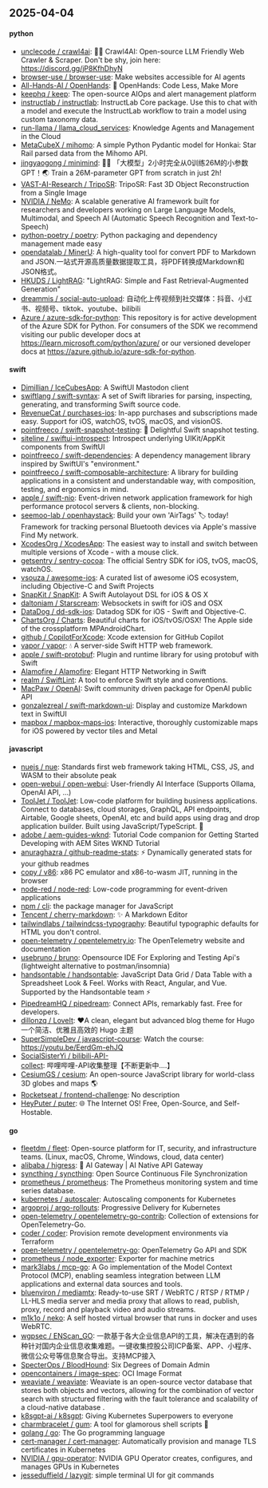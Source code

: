 ## 2025-04-04

#### python
* [unclecode / crawl4ai](https://github.com/unclecode/crawl4ai): 🚀🤖 Crawl4AI: Open-source LLM Friendly Web Crawler & Scraper. Don't be shy, join here: https://discord.gg/jP8KfhDhyN
* [browser-use / browser-use](https://github.com/browser-use/browser-use): Make websites accessible for AI agents
* [All-Hands-AI / OpenHands](https://github.com/All-Hands-AI/OpenHands): 🙌 OpenHands: Code Less, Make More
* [keephq / keep](https://github.com/keephq/keep): The open-source AIOps and alert management platform
* [instructlab / instructlab](https://github.com/instructlab/instructlab): InstructLab Core package. Use this to chat with a model and execute the InstructLab workflow to train a model using custom taxonomy data.
* [run-llama / llama_cloud_services](https://github.com/run-llama/llama_cloud_services): Knowledge Agents and Management in the Cloud
* [MetaCubeX / mihomo](https://github.com/MetaCubeX/mihomo): A simple Python Pydantic model for Honkai: Star Rail parsed data from the Mihomo API.
* [jingyaogong / minimind](https://github.com/jingyaogong/minimind): 🚀🚀 「大模型」2小时完全从0训练26M的小参数GPT！🌏 Train a 26M-parameter GPT from scratch in just 2h!
* [VAST-AI-Research / TripoSR](https://github.com/VAST-AI-Research/TripoSR): TripoSR: Fast 3D Object Reconstruction from a Single Image
* [NVIDIA / NeMo](https://github.com/NVIDIA/NeMo): A scalable generative AI framework built for researchers and developers working on Large Language Models, Multimodal, and Speech AI (Automatic Speech Recognition and Text-to-Speech)
* [python-poetry / poetry](https://github.com/python-poetry/poetry): Python packaging and dependency management made easy
* [opendatalab / MinerU](https://github.com/opendatalab/MinerU): A high-quality tool for convert PDF to Markdown and JSON.一站式开源高质量数据提取工具，将PDF转换成Markdown和JSON格式。
* [HKUDS / LightRAG](https://github.com/HKUDS/LightRAG): "LightRAG: Simple and Fast Retrieval-Augmented Generation"
* [dreammis / social-auto-upload](https://github.com/dreammis/social-auto-upload): 自动化上传视频到社交媒体：抖音、小红书、视频号、tiktok、youtube、bilibili
* [Azure / azure-sdk-for-python](https://github.com/Azure/azure-sdk-for-python): This repository is for active development of the Azure SDK for Python. For consumers of the SDK we recommend visiting our public developer docs at https://learn.microsoft.com/python/azure/ or our versioned developer docs at https://azure.github.io/azure-sdk-for-python.

#### swift
* [Dimillian / IceCubesApp](https://github.com/Dimillian/IceCubesApp): A SwiftUI Mastodon client
* [swiftlang / swift-syntax](https://github.com/swiftlang/swift-syntax): A set of Swift libraries for parsing, inspecting, generating, and transforming Swift source code.
* [RevenueCat / purchases-ios](https://github.com/RevenueCat/purchases-ios): In-app purchases and subscriptions made easy. Support for iOS, watchOS, tvOS, macOS, and visionOS.
* [pointfreeco / swift-snapshot-testing](https://github.com/pointfreeco/swift-snapshot-testing): 📸 Delightful Swift snapshot testing.
* [siteline / swiftui-introspect](https://github.com/siteline/swiftui-introspect): Introspect underlying UIKit/AppKit components from SwiftUI
* [pointfreeco / swift-dependencies](https://github.com/pointfreeco/swift-dependencies): A dependency management library inspired by SwiftUI's "environment."
* [pointfreeco / swift-composable-architecture](https://github.com/pointfreeco/swift-composable-architecture): A library for building applications in a consistent and understandable way, with composition, testing, and ergonomics in mind.
* [apple / swift-nio](https://github.com/apple/swift-nio): Event-driven network application framework for high performance protocol servers & clients, non-blocking.
* [seemoo-lab / openhaystack](https://github.com/seemoo-lab/openhaystack): Build your own 'AirTags' 🏷 today! Framework for tracking personal Bluetooth devices via Apple's massive Find My network.
* [XcodesOrg / XcodesApp](https://github.com/XcodesOrg/XcodesApp): The easiest way to install and switch between multiple versions of Xcode - with a mouse click.
* [getsentry / sentry-cocoa](https://github.com/getsentry/sentry-cocoa): The official Sentry SDK for iOS, tvOS, macOS, watchOS.
* [vsouza / awesome-ios](https://github.com/vsouza/awesome-ios): A curated list of awesome iOS ecosystem, including Objective-C and Swift Projects
* [SnapKit / SnapKit](https://github.com/SnapKit/SnapKit): A Swift Autolayout DSL for iOS & OS X
* [daltoniam / Starscream](https://github.com/daltoniam/Starscream): Websockets in swift for iOS and OSX
* [DataDog / dd-sdk-ios](https://github.com/DataDog/dd-sdk-ios): Datadog SDK for iOS - Swift and Objective-C.
* [ChartsOrg / Charts](https://github.com/ChartsOrg/Charts): Beautiful charts for iOS/tvOS/OSX! The Apple side of the crossplatform MPAndroidChart.
* [github / CopilotForXcode](https://github.com/github/CopilotForXcode): Xcode extension for GitHub Copilot
* [vapor / vapor](https://github.com/vapor/vapor): 💧 A server-side Swift HTTP web framework.
* [apple / swift-protobuf](https://github.com/apple/swift-protobuf): Plugin and runtime library for using protobuf with Swift
* [Alamofire / Alamofire](https://github.com/Alamofire/Alamofire): Elegant HTTP Networking in Swift
* [realm / SwiftLint](https://github.com/realm/SwiftLint): A tool to enforce Swift style and conventions.
* [MacPaw / OpenAI](https://github.com/MacPaw/OpenAI): Swift community driven package for OpenAI public API
* [gonzalezreal / swift-markdown-ui](https://github.com/gonzalezreal/swift-markdown-ui): Display and customize Markdown text in SwiftUI
* [mapbox / mapbox-maps-ios](https://github.com/mapbox/mapbox-maps-ios): Interactive, thoroughly customizable maps for iOS powered by vector tiles and Metal

#### javascript
* [nuejs / nue](https://github.com/nuejs/nue): Standards first web framework taking HTML, CSS, JS, and WASM to their absolute peak
* [open-webui / open-webui](https://github.com/open-webui/open-webui): User-friendly AI Interface (Supports Ollama, OpenAI API, ...)
* [ToolJet / ToolJet](https://github.com/ToolJet/ToolJet): Low-code platform for building business applications. Connect to databases, cloud storages, GraphQL, API endpoints, Airtable, Google sheets, OpenAI, etc and build apps using drag and drop application builder. Built using JavaScript/TypeScript. 🚀
* [adobe / aem-guides-wknd](https://github.com/adobe/aem-guides-wknd): Tutorial Code companion for Getting Started Developing with AEM Sites WKND Tutorial
* [anuraghazra / github-readme-stats](https://github.com/anuraghazra/github-readme-stats): ⚡ Dynamically generated stats for your github readmes
* [copy / v86](https://github.com/copy/v86): x86 PC emulator and x86-to-wasm JIT, running in the browser
* [node-red / node-red](https://github.com/node-red/node-red): Low-code programming for event-driven applications
* [npm / cli](https://github.com/npm/cli): the package manager for JavaScript
* [Tencent / cherry-markdown](https://github.com/Tencent/cherry-markdown): ✨ A Markdown Editor
* [tailwindlabs / tailwindcss-typography](https://github.com/tailwindlabs/tailwindcss-typography): Beautiful typographic defaults for HTML you don't control.
* [open-telemetry / opentelemetry.io](https://github.com/open-telemetry/opentelemetry.io): The OpenTelemetry website and documentation
* [usebruno / bruno](https://github.com/usebruno/bruno): Opensource IDE For Exploring and Testing Api's (lightweight alternative to postman/insomnia)
* [handsontable / handsontable](https://github.com/handsontable/handsontable): JavaScript Data Grid / Data Table with a Spreadsheet Look & Feel. Works with React, Angular, and Vue. Supported by the Handsontable team ⚡
* [PipedreamHQ / pipedream](https://github.com/PipedreamHQ/pipedream): Connect APIs, remarkably fast. Free for developers.
* [dillonzq / LoveIt](https://github.com/dillonzq/LoveIt): ❤️A clean, elegant but advanced blog theme for Hugo 一个简洁、优雅且高效的 Hugo 主题
* [SuperSimpleDev / javascript-course](https://github.com/SuperSimpleDev/javascript-course): Watch the course: https://youtu.be/EerdGm-ehJQ
* [SocialSisterYi / bilibili-API-collect](https://github.com/SocialSisterYi/bilibili-API-collect): 哔哩哔哩-API收集整理【不断更新中....】
* [CesiumGS / cesium](https://github.com/CesiumGS/cesium): An open-source JavaScript library for world-class 3D globes and maps 🌎
* [Rocketseat / frontend-challenge](https://github.com/Rocketseat/frontend-challenge): No description
* [HeyPuter / puter](https://github.com/HeyPuter/puter): 🌐 The Internet OS! Free, Open-Source, and Self-Hostable.

#### go
* [fleetdm / fleet](https://github.com/fleetdm/fleet): Open-source platform for IT, security, and infrastructure teams. (Linux, macOS, Chrome, Windows, cloud, data center)
* [alibaba / higress](https://github.com/alibaba/higress): 🤖 AI Gateway | AI Native API Gateway
* [syncthing / syncthing](https://github.com/syncthing/syncthing): Open Source Continuous File Synchronization
* [prometheus / prometheus](https://github.com/prometheus/prometheus): The Prometheus monitoring system and time series database.
* [kubernetes / autoscaler](https://github.com/kubernetes/autoscaler): Autoscaling components for Kubernetes
* [argoproj / argo-rollouts](https://github.com/argoproj/argo-rollouts): Progressive Delivery for Kubernetes
* [open-telemetry / opentelemetry-go-contrib](https://github.com/open-telemetry/opentelemetry-go-contrib): Collection of extensions for OpenTelemetry-Go.
* [coder / coder](https://github.com/coder/coder): Provision remote development environments via Terraform
* [open-telemetry / opentelemetry-go](https://github.com/open-telemetry/opentelemetry-go): OpenTelemetry Go API and SDK
* [prometheus / node_exporter](https://github.com/prometheus/node_exporter): Exporter for machine metrics
* [mark3labs / mcp-go](https://github.com/mark3labs/mcp-go): A Go implementation of the Model Context Protocol (MCP), enabling seamless integration between LLM applications and external data sources and tools.
* [bluenviron / mediamtx](https://github.com/bluenviron/mediamtx): Ready-to-use SRT / WebRTC / RTSP / RTMP / LL-HLS media server and media proxy that allows to read, publish, proxy, record and playback video and audio streams.
* [m1k1o / neko](https://github.com/m1k1o/neko): A self hosted virtual browser that runs in docker and uses WebRTC.
* [wgpsec / ENScan_GO](https://github.com/wgpsec/ENScan_GO): 一款基于各大企业信息API的工具，解决在遇到的各种针对国内企业信息收集难题。一键收集控股公司ICP备案、APP、小程序、微信公众号等信息聚合导出。支持MCP接入
* [SpecterOps / BloodHound](https://github.com/SpecterOps/BloodHound): Six Degrees of Domain Admin
* [opencontainers / image-spec](https://github.com/opencontainers/image-spec): OCI Image Format
* [weaviate / weaviate](https://github.com/weaviate/weaviate): Weaviate is an open-source vector database that stores both objects and vectors, allowing for the combination of vector search with structured filtering with the fault tolerance and scalability of a cloud-native database .
* [k8sgpt-ai / k8sgpt](https://github.com/k8sgpt-ai/k8sgpt): Giving Kubernetes Superpowers to everyone
* [charmbracelet / gum](https://github.com/charmbracelet/gum): A tool for glamorous shell scripts 🎀
* [golang / go](https://github.com/golang/go): The Go programming language
* [cert-manager / cert-manager](https://github.com/cert-manager/cert-manager): Automatically provision and manage TLS certificates in Kubernetes
* [NVIDIA / gpu-operator](https://github.com/NVIDIA/gpu-operator): NVIDIA GPU Operator creates, configures, and manages GPUs in Kubernetes
* [jesseduffield / lazygit](https://github.com/jesseduffield/lazygit): simple terminal UI for git commands
